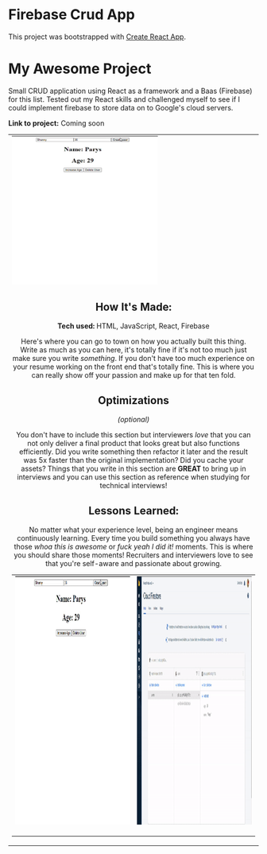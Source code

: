 # Firebase Crud App

This project was bootstrapped with [Create React App](https://github.com/facebook/create-react-app).

# My Awesome Project
Small CRUD application using React as a framework and a Baas (Firebase) for this list. Tested out my React skills and challenged myself to see if I could implement firebase to store data on to Google's cloud servers.   

**Link to project:** Coming soon

<div align="center">
<table><tr><td valign="top" width="50%">


<div> 
<div>  
<img src="https://github.com/paryswest/Firebase-CRUD-App/blob/dba7809aab0e1ad03fe19ac2d59f8610e261f84e/CRUDFrontend.gif" alt="React" height="300px" width="60%" /> 
</div>  

<div align="center">
<table>
<tr>
<td width="50%">
<div align="center" >  
<img src="https://github.com/paryswest/Firebase-CRUD-App/blob/dba7809aab0e1ad03fe19ac2d59f8610e261f84e/CRUDFrontend.gif" alt="CrudFrontend" height="500px" width="100%" />
<br>
<br>
</div>
</td>

<td width="50%">
<div align="center" >  
<img src="https://github.com/paryswest/Firebase-CRUD-App/blob/5283c28174fe04c6317eeffdfbde6582cb09a051/CRUDFirebase.gif" alt="" height="500px" width="100%" />
<br>
<br>
</div>
</div>
</td>
  


## How It's Made:

**Tech used:** HTML, JavaScript, React, Firebase

Here's where you can go to town on how you actually built this thing. Write as much as you can here, it's totally fine if it's not too much just make sure you write *something*. If you don't have too much experience on your resume working on the front end that's totally fine. This is where you can really show off your passion and make up for that ten fold.

## Optimizations
*(optional)*

You don't have to include this section but interviewers *love* that you can not only deliver a final product that looks great but also functions efficiently. Did you write something then refactor it later and the result was 5x faster than the original implementation? Did you cache your assets? Things that you write in this section are **GREAT** to bring up in interviews and you can use this section as reference when studying for technical interviews!

## Lessons Learned:

No matter what your experience level, being an engineer means continuously learning. Every time you build something you always have those *whoa this is awesome* or *fuck yeah I did it!* moments. This is where you should share those moments! Recruiters and interviewers love to see that you're self-aware and passionate about growing.
